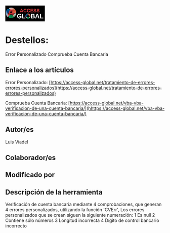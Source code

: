 ﻿![Access-global](/blob/main/Images/Logo1.png)
# Destellos: 
Error Personalizado
Comprueba Cuenta Bancaria
## Enlace a los artículos
Error Personalizado:
[https://access-global.net/tratamiento-de-errores-errores-personalizados](https://access-global.net/tratamiento-de-errores-errores-personalizados)

Comprueba Cuenta Bancaria:
[https://access-global.net/vba-vba-verificacion-de-una-cuenta-bancaria/](hhttps://access-global.net/vba-vba-verificacion-de-una-cuenta-bancaria/)

## Autor/es
Luis Viadel
## Colaborador/es

## Modificado por

## Descripción de la herramienta
Verificación de cuenta bancaria mediante 4 comprobaciones, que generan 4 errores personalizados, utilizando la función 'CVErr',
Los errores personalizados que se crean siguen la siguiente numeración:
    1 Es null
    2 Contiene sólo números
    3 Longitud incorrecta
    4 Dígito de control bancario incorrecto


